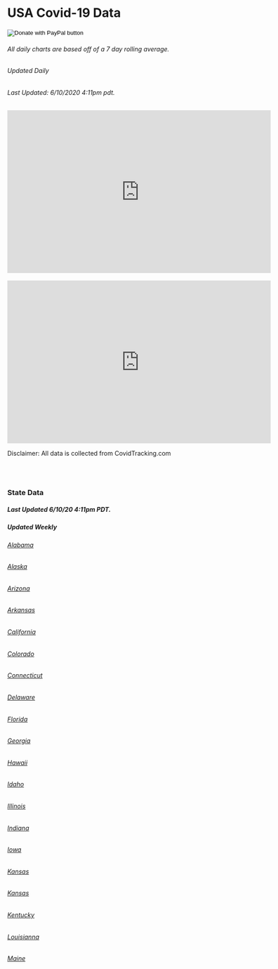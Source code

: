 

# USA Covid-19 Data 
<!-- Bidvertiser2033388 -->
<!-- Global site tag (gtag.js) - Google Analytics -->
<script async src="https://www.googletagmanager.com/gtag/js?id=UA-167862552-1"></script>
<script>
  window.dataLayer = window.dataLayer || [];
  function gtag(){dataLayer.push(arguments);}
  gtag('js', new Date());

  gtag('config', 'UA-167862552-1');
</script>

<meta name="propeller" content="c67469779396ee135446ef68fa131fc4">



<p style="text-align:right;">
<div id="paypal-button-container"></div>
<script src="https://www.paypal.com/sdk/js?client-id=sb&currency=USD" data-sdk-integration-source="button-factory"></script>
<form action="https://www.paypal.com/cgi-bin/webscr" method="post" target="_top">
<input type="hidden" name="cmd" value="_donations" />
<input type="hidden" name="business" value="6A4AWXGVD5F5L" />
<input type="hidden" name="currency_code" value="USD" />
<input type="image" src="https://www.paypalobjects.com/en_US/i/btn/btn_donateCC_LG.gif" border="0" name="submit" title="PayPal - The safer, easier way to pay online!" alt="Donate with PayPal button" />
<img alt="" border="0" src="https://www.paypal.com/en_US/i/scr/pixel.gif" width="1" height="1" />
</form>
</p>

<p style="text-align:center;">
<h6> All daily charts are based off of a 7 day rolling average.
  <h6> Updated Daily </h6>
<h6>Last Updated: 6/10/2020 4:11pm pdt. </h6>
<iframe width="600" height="371" seamless frameborder="0" scrolling="no" src="https://docs.google.com/spreadsheets/d/e/2PACX-1vTfotxCjrIv9j0qa55Q-vH95X329v9aKjBOr2-shLoCZ-kYYTgdp-ittdvGApMyYdaERfl6gM6HGBEA/pubchart?oid=705871937&amp;format=interactive"></iframe>
<br>
  <br>
<iframe width="600" height="371" seamless frameborder="0" scrolling="no" src="https://docs.google.com/spreadsheets/d/e/2PACX-1vTfotxCjrIv9j0qa55Q-vH95X329v9aKjBOr2-shLoCZ-kYYTgdp-ittdvGApMyYdaERfl6gM6HGBEA/pubchart?oid=445395274&amp;format=interactive"></iframe>
<br>
<p>Disclaimer: All data is collected from CovidTracking.com</p>
<br>

<br>
<h3> State Data </h3>
<h5> Last Updated 6/10/20 4:11pm PDT. <h5>
<h5> Updated Weekly <h5>
<h6><a href="javascript:window.open('https://docs.google.com/spreadsheets/d/e/2PACX-1vRQTMrJfoOBroiSy810e__dInixlvGAA4CUWdTQq1_0gZRqffjG9RGg-pdTaVqut_rR1_GCrg2B98fA/pubchart?oid=837938382&format=interactive', 'Alabama', 'width=600,height=371');">Alabama</a></h6>

<h6><a href="javascript:window.open('https://docs.google.com/spreadsheets/d/e/2PACX-1vQpxx9Bywe-aMKbDBSZsUEgpKwfiZ77KH8U6R8ZqGqS5FgyllK4F08h75xFkZg_1BwOZsdT9L3RvZ4e/pubchart?oid=156019386&format=interactive', 'Alaska', 'width=600,height=371');">Alaska</a></h6>

<h6><a href="javascript:window.open('https://docs.google.com/spreadsheets/d/e/2PACX-1vTrod5HaGmqxTRnSe4OOVrnxW870BJw7INCxpCj2Xfl1rKY3_rgvaq_9Q8hkxVa1gStaXfF3_NpH1dY/pubchart?oid=1155378071&format=interactive', 'Arizona', 'width=600,height=371');">Arizona</a></h6>

<h6><a href="javascript:window.open('https://docs.google.com/spreadsheets/d/e/2PACX-1vQ5PHGvjUC06IT0R8zwnEK_tau8AuKmjzOj3z80rCTat4KbcnmmQZiy_uUCWgT4BBszsodWJowgjq5i/pubchart?oid=37556038&format=interactive', 'Arkansas', 'width=600,height=371');">Arkansas</a></h6>

<h6><a href="javascript:window.open('https://docs.google.com/spreadsheets/d/e/2PACX-1vRonWfueDo6Uh1BUMCuLQwYTyQb66eSh9cD5aYKfbcNmI65uhSMrJ4dukxfxyJkFMGx04VcmkQhQQDX/pubchart?oid=2112309523&format=interactive', 'California', 'width=600,height=371');">California</a></h6>

<h6><a href="javascript:window.open('https://docs.google.com/spreadsheets/d/e/2PACX-1vR5FnGwiCayULs4V44JV6fyiFqJZIMJAn8dZ0TcEel1u2vXPNNUlyij16gtCPH5rEFopfVrfQNzGQqA/pubchart?oid=724343051&format=interactive', 'Colorado', 'width=600,height=371');">Colorado</a></h6>

<h6><a href="javascript:window.open('https://docs.google.com/spreadsheets/d/e/2PACX-1vSSm46R4ysUnBLz1xEpJhfgI6TiZVVvmlx-f0AAdQCsMux08QirqAHWE97OWkaTNZvRzL8ux49IHD3x/pubchart?oid=21165560&format=interactive', 'Connecticut', 'width=600,height=371');">Connecticut</a></h6>

<h6><a href="javascript:window.open('https://docs.google.com/spreadsheets/d/e/2PACX-1vQjtN95bfbAnK71x4_5qTIQSXQw3Vwm-bL4wQgkYdEYqBloTDxOyLYnWYl2F8m9BbMInTEqGrYMys94/pubchart?oid=337068911&format=interactive', 'Delaware', 'width=600,height=371');">Delaware</a></h6>

<h6><a href="javascript:window.open('https://docs.google.com/spreadsheets/d/e/2PACX-1vSA0bYgZYhJRVGoEWO-dBuLqrt1TR283gGi6MifPTB-V-qFb50xJmCy87Yp33jEJyO76ga1O6ESJ_4S/pubchart?oid=1631889270&format=interactive', 'Florida', 'width=600,height=371');">Florida</a></h6>

<h6><a href="javascript:window.open('https://docs.google.com/spreadsheets/d/e/2PACX-1vToK64mwCBrJn-3pPIYaRJoGIIukAxdSgLiDThZocPYztPk73BpWuxYmEBJ-rrQKABr0VH_0xGlOS6y/pubchart?oid=557812552&format=interactive', 'Georgia', 'width=600,height=371');">Georgia</a></h6>

<h6><a href="javascript:window.open('https://docs.google.com/spreadsheets/d/e/2PACX-1vSQEkswb8-zalspUZS8QvVaZYcdT6mMEW5ExJgqpsatAUX4vhJoi9lQlgZzrTRFOOHAZ5y04MxW6jJ-/pubchart?oid=1273373672&format=interactive', 'Hawaii', 'width=600,height=371');">Hawaii</a></h6>

<h6><a href="javascript:window.open('https://docs.google.com/spreadsheets/d/e/2PACX-1vSQEkswb8-zalspUZS8QvVaZYcdT6mMEW5ExJgqpsatAUX4vhJoi9lQlgZzrTRFOOHAZ5y04MxW6jJ-/pubchart?oid=1273373672&format=interactive', 'Idaho', 'width=600,height=371');">Idaho</a></h6>

<h6><a href="javascript:window.open('https://docs.google.com/spreadsheets/d/e/2PACX-1vTGDvop0gfyMshKHxSauX0MlEAMaPOtHCM-Vnr2x6YqsHBKTVEJ9t5m8Ysgi6i9qMCVWCPn3JOZ6huS/pubchart?oid=398511888&format=interactive', 'Illinois', 'width=600,height=371');">Illinois</a></h6>

<h6><a href="javascript:window.open('https://docs.google.com/spreadsheets/d/e/2PACX-1vRF8UfjZJjRy7H6UE4mr5i2vPPNQOVClqH9QZAhFDqPm3FA_jo8lDkFdDVx2X1TkfUMWQBBhdOtCBQw/pubchart?oid=1934953113&format=interactive', 'Indiana', 'width=600,height=371');">Indiana</a></h6>

<h6><a href="javascript:window.open('https://docs.google.com/spreadsheets/d/e/2PACX-1vS3Txr4icsMoty2E_08qs6Bo9oYg3640Fk4poxN8E91HrV7DvqU8QqkLIZQn9VNuPZR8-T6r8FM0xkt/pubchart?oid=536041986&format=interactive', 'Iowa', 'width=600,height=371');">Iowa</a></h6>

<h6><a href="javascript:window.open('https://docs.google.com/spreadsheets/d/e/2PACX-1vTx2-aS4BzeNdL-GQIF1ROTO5JwIvASbENbjR4oUaNU8pMGmLGeQyN1GG8j0bomLsv06uD_u5tAlwXt/pubchart?oid=1828027351&format=interactive', 'Kansas', 'width=600,height=371');">Kansas</a></h6>

<h6><a href="javascript:window.open('https://docs.google.com/spreadsheets/d/e/2PACX-1vTx2-aS4BzeNdL-GQIF1ROTO5JwIvASbENbjR4oUaNU8pMGmLGeQyN1GG8j0bomLsv06uD_u5tAlwXt/pubchart?oid=1828027351&format=interactive', 'Kansas', 'width=600,height=371');">Kansas</a></h6>

<h6><a href="javascript:window.open('https://docs.google.com/spreadsheets/d/e/2PACX-1vQkaxOpcOLRBKDOdJU9o-2AxFGmCpFuNhtP6pQ7FYgpEqfsZkAC35p4wZNKcnhr9AwuAbvPitSwtmLx/pubchart?oid=821561588&format=interactive', 'Kentucky', 'width=600,height=371');">Kentucky</a></h6>

<h6><a href="javascript:window.open('https://docs.google.com/spreadsheets/d/e/2PACX-1vSqdtNsme9mmd4Uws8ZDGOnjR6sE3-HpgLm6mS4_btqDPw1cORtkXECBKMirEKWmu9zGioPCjSlD91n/pubchart?oid=523512650&format=interactive', 'Louisianna', 'width=600,height=371');">Louisianna</a></h6>

<h6><a href="javascript:window.open('https://docs.google.com/spreadsheets/d/e/2PACX-1vRnpNuWhZyfArc2m-UN0RS4NZyulRnt3MFjSwZDmRPId8-Uii2PyMF9r82haRyhCfK3Dwrl53tcTu9o/pubchart?oid=474551697&format=interactive', 'Maine', 'width=600,height=371');">Maine</a></h6>
